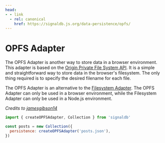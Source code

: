 ```yaml
---
head:
- - link
  - rel: canonical
    href: https://signaldb.js.org/data-persistence/opfs/
---
```

# OPFS Adapter

The OPFS Adapter is another way to store data in a browser environment.
This adapter is based on the [Origin Private File System API](https://developer.mozilla.org/en-US/docs/Web/API/File_System_API/Origin_private_file_system). It is a simple and straightforward way to store data in the browser's filesystem. The only thing required is to specify the desired filename for each file.

The OPFS Adapter is an alternative to the [Filesystem Adapter](https://signaldb.js.org/data-persistence/file-system/). The OPFS Adapter can only be used in a browser environment, while the Filesystem Adapter can only be used in a Node.js environment.

*Credits to [jamesgibson14](https://github.com/jamesgibson14)*

```js
import { createOPFSAdapter, Collection } from 'signaldb'

const posts = new Collection({
  persistence: createOPFSAdapter('posts.json'),
})
```

